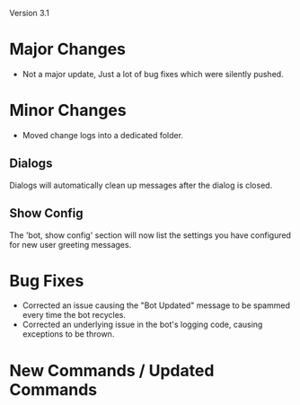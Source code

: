 Version 3.1

# Major Changes

* Not a major update, Just a lot of bug fixes which were silently pushed.

# Minor Changes

* Moved change logs into a dedicated folder.

## Dialogs

Dialogs will automatically clean up messages after the dialog is closed.

## Show Config

The 'bot, show config' section will now list the settings you have configured for new user greeting messages.

# Bug Fixes

* Corrected an issue causing the "Bot Updated" message to be spammed every time the bot recycles.
* Corrected an underlying issue in the bot's logging code, causing exceptions to be thrown.

# New Commands / Updated Commands

